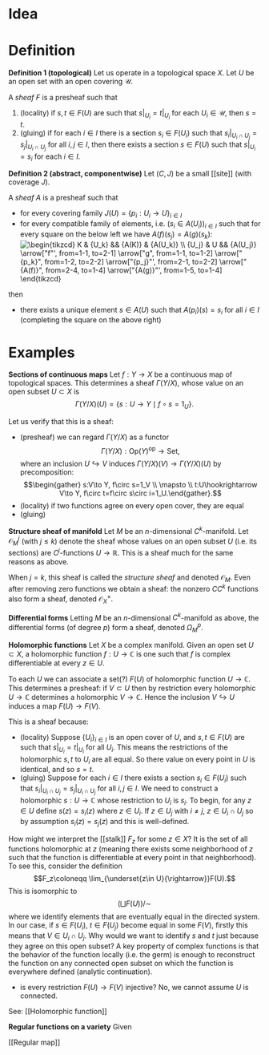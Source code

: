 # Idea

# Definition
**Definition 1 (topological)**
Let us operate in a topological space $X$. Let $U$ be an open set with an open covering $\mathcal{U}$.

A *sheaf* $F$ is a presheaf such that
1. (locality) if $s,t\in F(U)$ are such that $s|_{U_i}=t|_{U_i}$ for each $U_i\in\mathcal{U}$, then $s=t$.
2. (gluing) if for each $i\in I$ there is a section $s_i\in F(U_i)$ such that $s_i|_{U_i\cap U_j}=s_j|_{U_i\cap U_j}$ for all $i,j\in I$, then there exists a section $s\in F(U)$ such that $s|_{U_i}=s_i$ for each $i\in I$.

**Definition 2 (abstract, componentwise)** 
Let $(C,J)$ be a small [[site]] (with coverage $J$).

A *sheaf* $A$ is a presheaf such that
- for every covering family $J(U)=\{p_i:U_i\to U\}_{i\in I}$
- for every compatible family of elements, i.e. $(s_i\in A(U_i))_{i\in I}$ such that for every square on the below left we have $A(f)(s_j)=A(g)(s_k)$: <img align="center" src="https://i.upmath.me/svg/%5Cbegin%7Btikzcd%7D%0A%09K%20%26%20%7BU_k%7D%20%26%26%20%7BA(K)%7D%20%26%20%7BA(U_k)%7D%20%5C%5C%0A%09%7BU_j%7D%20%26%20U%20%26%26%20%7BA(U_j)%7D%0A%09%5Carrow%5B%22f%22'%2C%20from%3D1-1%2C%20to%3D2-1%5D%0A%09%5Carrow%5B%22g%22%2C%20from%3D1-1%2C%20to%3D1-2%5D%0A%09%5Carrow%5B%22%7Bp_k%7D%22%2C%20from%3D1-2%2C%20to%3D2-2%5D%0A%09%5Carrow%5B%22%7Bp_j%7D%22'%2C%20from%3D2-1%2C%20to%3D2-2%5D%0A%09%5Carrow%5B%22%7BA(f)%7D%22%2C%20from%3D2-4%2C%20to%3D1-4%5D%0A%09%5Carrow%5B%22%7BA(g)%7D%22'%2C%20from%3D1-5%2C%20to%3D1-4%5D%0A%5Cend%7Btikzcd%7D" alt="\begin{tikzcd}
	K &amp; {U_k} &amp;&amp; {A(K)} &amp; {A(U_k)} \\
	{U_j} &amp; U &amp;&amp; {A(U_j)}
	\arrow[&quot;f&quot;', from=1-1, to=2-1]
	\arrow[&quot;g&quot;, from=1-1, to=1-2]
	\arrow[&quot;{p_k}&quot;, from=1-2, to=2-2]
	\arrow[&quot;{p_j}&quot;', from=2-1, to=2-2]
	\arrow[&quot;{A(f)}&quot;, from=2-4, to=1-4]
	\arrow[&quot;{A(g)}&quot;', from=1-5, to=1-4]
\end{tikzcd}" />

then 
- there exists a unique element $s\in A(U)$ such that $A(p_i)(s)=s_i$ for all $i\in I$ (completing the square on the above right)

# Examples

**Sections of continuous maps**
Let $f:Y\to X$ be a continuous map of topological spaces. This determines a sheaf $\Gamma(Y/X)$, whose value on an open subset $U\subset X$ is $$\Gamma(Y/X)(U)=\{s:U\to Y\mid f\circ s=1_U\}.$$

Let us verify that this is a sheaf:
- (presheaf) we can regard $\Gamma(Y/X)$ as a functor $$\Gamma(Y/X):\text{Op}(Y)^\text{op}\to \text{Set},$$ where an inclusion $U\hookrightarrow V$ induces $\Gamma(Y/X)(V)\to\Gamma(Y/X)(U)$ by precomposition: $$\begin{gather} s:V\to Y, f\circ s=1_V \\ \mapsto \\ t:U\hookrightarrow V\to Y, f\circ t=f\circ s\circ i=1_U.\end{gather}.$$
- (locality) if two functions agree on every open cover, they are equal
- (gluing)

**Structure sheaf of manifold**
Let $M$ be an $n$-dimensional $C^k$-manifold. Let $\mathcal{O}_M^j$ (with $j\leq k$) denote the sheaf whose values on an open subset $U$ (i.e. its sections) are $C^j$-functions $U\to\mathbb{R}$. This is a sheaf much for the same reasons as above.

When $j=k$, this sheaf is called the *structure sheaf* and denoted $\mathcal{O}_M$. Even after removing zero functions we obtain a sheaf: the nonzero $CC^k$ functions also form a sheaf, denoted $\mathcal{O}_X^\times$.

**Differential forms**
Letting $M$ be an $n$-dimensional $C^k$-manifold as above, the differential forms (of degree $p$) form a sheaf, denoted $\Omega_M^p$.

**Holomorphic functions**
Let $X$ be a complex manifold. Given an open set $U\subset X$, a holomorphic function $f:U\to\mathbb{C}$ is one such that $f$ is complex differentiable at every $z\in U$. 

To each $U$ we can associate a set(?) $F(U)$ of holomorphic function $U\to\mathbb{C}$. This determines a presheaf: if $V\subset U$ then by restriction every holomorphic $U\to\mathbb{C}$ determines a holomorphic $V\to \mathbb{C}$. Hence the inclusion $V\hookrightarrow U$ induces a map $F(U)\to F(V)$. 

This is a sheaf because:
- (locality) Suppose $\{U_i\}_{i\in I}$ is an open cover of $U$, and $s,t\in F(U)$ are such that $s|_{U_i}=t|_{U_i}$ for all $U_i$. This means the restrictions of the holomorphic $s,t$ to $U_i$ are all equal. So there value on every point in $U$ is identical, and so $s=t$.
- (gluing) Suppose for each $i\in I$ there exists a section $s_i\in F(U_i)$ such that $s_i|_{U_i\cap U_j}=s_j|_{U_i\cap U_j}$ for all $i,j\in I$. We need to construct a holomorphic $s:U\to\mathbb{C}$ whose restriction to $U_i$ is $s_i$. To begin, for any $z\in U$ define $s(z)=s_i(z)$ where $z\in U_i$. If $z\in U_j$ with $i\neq j$, $z\in U_i\cap U_j$ so by assumption  $s_i(z)=s_j(z)$ and this is well-defined. 

How might we interpret the [[stalk]] $F_z$ for some $z\in X$? It is the set of all functions holomorphic at $z$ (meaning there exists some neighborhood of $z$ such that the function is differentiable at every point in that neighborhood). To see this, consider the definition $$F_z\coloneqq \lim_{\underset{z\in U}{\rightarrow}}F(U).$$
This is isomorphic to $$\left(\bigsqcup F(U)\right)/\sim$$
where we identify elements that are eventually equal in the directed system. In our case, if $s\in F(U_i)$, $t\in F(U_j)$ become equal in some $F(V)$, firstly this means that $V\in U_i\cap U_j$. Why would we want to identify $s$ and $t$ just because they agree on this open subset? A key property of complex functions is that the behavior of the function locally (i.e. the germ) is enough to reconstruct the function on any connected open subset on which the function is everywhere defined (analytic continuation).

- is every restriction $F(U)\to F(V)$ injective? No, we cannot assume $U$ is connected.

See: [[Holomorphic function]]

**Regular functions on a variety**
Given 

[[Regular map]]


